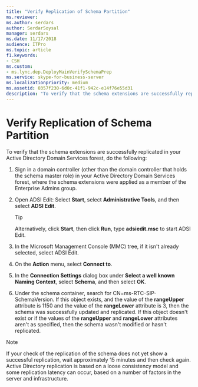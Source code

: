 ```yaml
---
title: "Verify Replication of Schema Partition"
ms.reviewer: 
ms.author: serdars
author: SerdarSoysal
manager: serdars
ms.date: 11/17/2018
audience: ITPro
ms.topic: article
f1.keywords:
- CSH
ms.custom:
- ms.lync.dep.DeployMainVerifySchemaPrep
ms.service: skype-for-business-server
ms.localizationpriority: medium
ms.assetid: 0357f230-6d0c-41f1-942c-e14f76e55d31
description: "To verify that the schema extensions are successfully replicated in your Active Directory Domain Services forest, do the following:"
---
```


# Verify Replication of Schema Partition
 
To verify that the schema extensions are successfully replicated in your Active Directory Domain Services forest, do the following:
  
1. Sign in a domain controller (other than the domain controller that holds the schema master role) in your Active Directory Domain Services forest, where the schema extensions were applied as a member of the Enterprise Admins group.
    
2. Open ADSI Edit: Select **Start**, select **Administrative Tools**, and then select **ADSI Edit**.
    
    > [!TIP]
    > Alternatively, click **Start**, then click **Run**, type **adsiedit.msc** to start ADSI Edit.
  
3. In the Microsoft Management Console (MMC) tree, if it isn't already selected, select ADSI Edit.
    
4. On the **Action** menu, select **Connect to**.
    
5. In the **Connection Settings** dialog box under **Select a well known Naming Context**, select **Schema**, and then select **OK**.
    
6. Under the schema container, search for CN=ms-RTC-SIP-SchemaVersion. If this object exists, and the value of the **rangeUpper** attribute is 1150 and the value of the **rangeLower** attribute is 3, then the schema was successfully updated and replicated. If this object doesn't exist or if the values of the **rangeUpper** and **rangeLower** attributes aren't as specified, then the schema wasn't modified or hasn't replicated.
    
> [!NOTE]
> If your check of the replication of the schema does not yet show a successful replication, wait approximately 15 minutes and then check again. Active Directory replication is based on a loose consistency model and some replication latency can occur, based on a number of factors in the server and infrastructure. 
  

